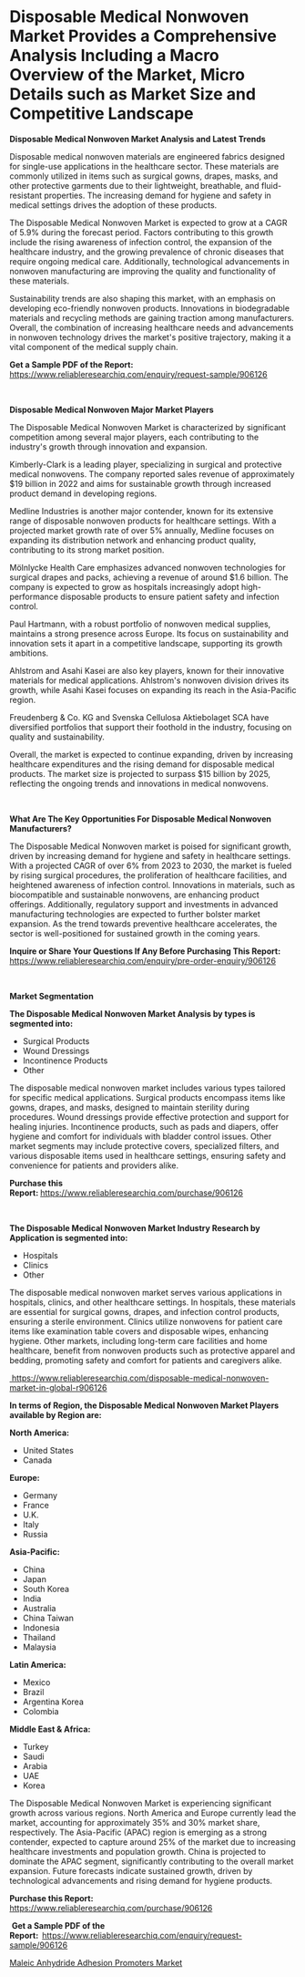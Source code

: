 <p><h1>Disposable Medical Nonwoven Market Provides a Comprehensive Analysis Including a Macro Overview of the Market, Micro Details such as Market Size and Competitive Landscape</h1></p><p><strong>Disposable Medical Nonwoven Market Analysis and Latest Trends</strong></p>
<p><p>Disposable medical nonwoven materials are engineered fabrics designed for single-use applications in the healthcare sector. These materials are commonly utilized in items such as surgical gowns, drapes, masks, and other protective garments due to their lightweight, breathable, and fluid-resistant properties. The increasing demand for hygiene and safety in medical settings drives the adoption of these products.</p><p>The Disposable Medical Nonwoven Market is expected to grow at a CAGR of 5.9% during the forecast period. Factors contributing to this growth include the rising awareness of infection control, the expansion of the healthcare industry, and the growing prevalence of chronic diseases that require ongoing medical care. Additionally, technological advancements in nonwoven manufacturing are improving the quality and functionality of these materials.</p><p>Sustainability trends are also shaping this market, with an emphasis on developing eco-friendly nonwoven products. Innovations in biodegradable materials and recycling methods are gaining traction among manufacturers. Overall, the combination of increasing healthcare needs and advancements in nonwoven technology drives the market's positive trajectory, making it a vital component of the medical supply chain.</p></p>
<p><strong>Get a Sample PDF of the Report:&nbsp;</strong> <a href="https://www.reliableresearchiq.com/enquiry/request-sample/906126?utm_campaign=2463&utm_medium=2&utm_source=Github&utm_content=ia&utm_term=21032025&utm_id=disposable-medical-nonwoven">https://www.reliableresearchiq.com/enquiry/request-sample/906126</a></p>
<p>&nbsp;</p>
<p><strong>Disposable Medical Nonwoven Major Market Players</strong></p>
<p><p>The Disposable Medical Nonwoven Market is characterized by significant competition among several major players, each contributing to the industry's growth through innovation and expansion. </p><p>Kimberly-Clark is a leading player, specializing in surgical and protective medical nonwovens. The company reported sales revenue of approximately $19 billion in 2022 and aims for sustainable growth through increased product demand in developing regions.</p><p>Medline Industries is another major contender, known for its extensive range of disposable nonwoven products for healthcare settings. With a projected market growth rate of over 5% annually, Medline focuses on expanding its distribution network and enhancing product quality, contributing to its strong market position.</p><p>Mölnlycke Health Care emphasizes advanced nonwoven technologies for surgical drapes and packs, achieving a revenue of around $1.6 billion. The company is expected to grow as hospitals increasingly adopt high-performance disposable products to ensure patient safety and infection control.</p><p>Paul Hartmann, with a robust portfolio of nonwoven medical supplies, maintains a strong presence across Europe. Its focus on sustainability and innovation sets it apart in a competitive landscape, supporting its growth ambitions.</p><p>Ahlstrom and Asahi Kasei are also key players, known for their innovative materials for medical applications. Ahlstrom's nonwoven division drives its growth, while Asahi Kasei focuses on expanding its reach in the Asia-Pacific region.</p><p>Freudenberg & Co. KG and Svenska Cellulosa Aktiebolaget SCA have diversified portfolios that support their foothold in the industry, focusing on quality and sustainability.</p><p>Overall, the market is expected to continue expanding, driven by increasing healthcare expenditures and the rising demand for disposable medical products. The market size is projected to surpass $15 billion by 2025, reflecting the ongoing trends and innovations in medical nonwovens.</p></p>
<p>&nbsp;</p>
<p><strong>What Are The Key Opportunities For Disposable Medical Nonwoven Manufacturers?</strong></p>
<p><p>The Disposable Medical Nonwoven market is poised for significant growth, driven by increasing demand for hygiene and safety in healthcare settings. With a projected CAGR of over 6% from 2023 to 2030, the market is fueled by rising surgical procedures, the proliferation of healthcare facilities, and heightened awareness of infection control. Innovations in materials, such as biocompatible and sustainable nonwovens, are enhancing product offerings. Additionally, regulatory support and investments in advanced manufacturing technologies are expected to further bolster market expansion. As the trend towards preventive healthcare accelerates, the sector is well-positioned for sustained growth in the coming years.</p></p>
<p><strong>Inquire or Share Your Questions If Any Before Purchasing This Report:</strong> <a href="https://www.reliableresearchiq.com/enquiry/pre-order-enquiry/906126?utm_campaign=2463&utm_medium=2&utm_source=Github&utm_content=ia&utm_term=21032025&utm_id=disposable-medical-nonwoven">https://www.reliableresearchiq.com/enquiry/pre-order-enquiry/906126</a></p>
<p>&nbsp;</p>
<p><strong>Market Segmentation</strong></p>
<p><strong>The Disposable Medical Nonwoven Market Analysis by types is segmented into:</strong></p>
<p><ul><li>Surgical Products</li><li>Wound Dressings</li><li>Incontinence Products</li><li>Other</li></ul></p>
<p><p>The disposable medical nonwoven market includes various types tailored for specific medical applications. Surgical products encompass items like gowns, drapes, and masks, designed to maintain sterility during procedures. Wound dressings provide effective protection and support for healing injuries. Incontinence products, such as pads and diapers, offer hygiene and comfort for individuals with bladder control issues. Other market segments may include protective covers, specialized filters, and various disposable items used in healthcare settings, ensuring safety and convenience for patients and providers alike.</p></p>
<p><strong>Purchase this Report:&nbsp;</strong><a href="https://www.reliableresearchiq.com/purchase/906126?utm_campaign=2463&utm_medium=2&utm_source=Github&utm_content=ia&utm_term=21032025&utm_id=disposable-medical-nonwoven">https://www.reliableresearchiq.com/purchase/906126</a></p>
<p>&nbsp;</p>
<p><strong>The Disposable Medical Nonwoven Market Industry Research by Application is segmented into:</strong></p>
<p><ul><li>Hospitals</li><li>Clinics</li><li>Other</li></ul></p>
<p><p>The disposable medical nonwoven market serves various applications in hospitals, clinics, and other healthcare settings. In hospitals, these materials are essential for surgical gowns, drapes, and infection control products, ensuring a sterile environment. Clinics utilize nonwovens for patient care items like examination table covers and disposable wipes, enhancing hygiene. Other markets, including long-term care facilities and home healthcare, benefit from nonwoven products such as protective apparel and bedding, promoting safety and comfort for patients and caregivers alike.</p></p>
<p><a href="https://www.reliableresearchiq.com/disposable-medical-nonwoven-market-in-global-r906126?utm_campaign=2463&utm_medium=2&utm_source=Github&utm_content=ia&utm_term=21032025&utm_id=disposable-medical-nonwoven">&nbsp;https://www.reliableresearchiq.com/disposable-medical-nonwoven-market-in-global-r906126</a></p>
<p><strong>In terms of Region, the Disposable Medical Nonwoven Market Players available by Region are:</strong></p>
<p>
    <p> <strong> North America: </strong>
        <ul>
            <li>United States</li>
            <li>Canada</li>
        </ul>
        </p> 
    <p> <strong> Europe: </strong>
        <ul>
            <li>Germany</li>
            <li>France</li>
            <li>U.K.</li>
            <li>Italy</li>
            <li>Russia</li>
        </ul>
        </p> 
    <p> <strong> Asia-Pacific: </strong>
        <ul>
            <li>China</li>
            <li>Japan</li>
            <li>South Korea</li>
            <li>India</li>
            <li>Australia</li>
            <li>China Taiwan</li>
            <li>Indonesia</li>
            <li>Thailand</li>
            <li>Malaysia</li>
        </ul>
        </p> 
    <p> <strong> Latin America: </strong>
        <ul>
            <li>Mexico</li>
            <li>Brazil</li>
            <li>Argentina Korea</li>
            <li>Colombia</li>
        </ul>
        </p> 
    <p> <strong> Middle East & Africa: </strong>
        <ul>
            <li>Turkey</li>
            <li>Saudi</li>
            <li>Arabia</li>
            <li>UAE</li>
            <li>Korea</li>
        </ul>
    </p>
    </p>
<p><p>The Disposable Medical Nonwoven Market is experiencing significant growth across various regions. North America and Europe currently lead the market, accounting for approximately 35% and 30% market share, respectively. The Asia-Pacific (APAC) region is emerging as a strong contender, expected to capture around 25% of the market due to increasing healthcare investments and population growth. China is projected to dominate the APAC segment, significantly contributing to the overall market expansion. Future forecasts indicate sustained growth, driven by technological advancements and rising demand for hygiene products.</p></p>
<p><strong>Purchase this Report: </strong><a href="https://www.reliableresearchiq.com/purchase/906126?utm_campaign=2463&utm_medium=2&utm_source=Github&utm_content=ia&utm_term=21032025&utm_id=disposable-medical-nonwoven">https://www.reliableresearchiq.com/purchase/906126</a></p>
<p>&nbsp;<strong>Get a Sample PDF of the Report:&nbsp;&nbsp;</strong><a href="https://www.reliableresearchiq.com/enquiry/request-sample/906126?utm_campaign=2463&utm_medium=2&utm_source=Github&utm_content=ia&utm_term=21032025&utm_id=disposable-medical-nonwoven">https://www.reliableresearchiq.com/enquiry/request-sample/906126</a></p>
<p><strong></strong></p>
<p><p><a href="https://github.com/hillsmyung726/Market-Research-Report-List-1/blob/main/maleic-anhydride-adhesion-promoters-market.md?utm_campaign=2463&utm_medium=2&utm_source=Github&utm_content=ia&utm_term=21032025&utm_id=disposable-medical-nonwoven">Maleic Anhydride Adhesion Promoters Market</a></p></p>